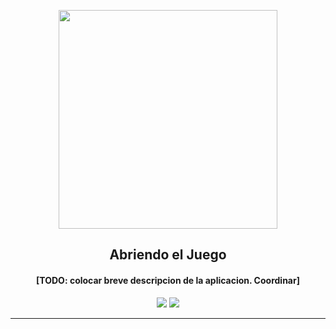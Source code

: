 <p align="center"><a href="https://github.com/Jonathanfd/AbriendoElJuego"><img src="/assets/logo.png" width="350"></a></p> 
<h2 align="center"><b>Abriendo el Juego</b></h2>
<h4 align="center">[TODO: colocar breve descripcion de la aplicacion. Coordinar]</h4>
<p align="center">
<a href="https://github.com/Jonathanfd/AbriendoElJuego" alt="GitHub release"><img src="https://img.shields.io/badge/version-1.0-blue.svg" ></a>
<a href="/LICENSE" alt="License: GPLv3"><img src="https://img.shields.io/badge/License-MIT-orange.svg"></a>
</p>
<hr>